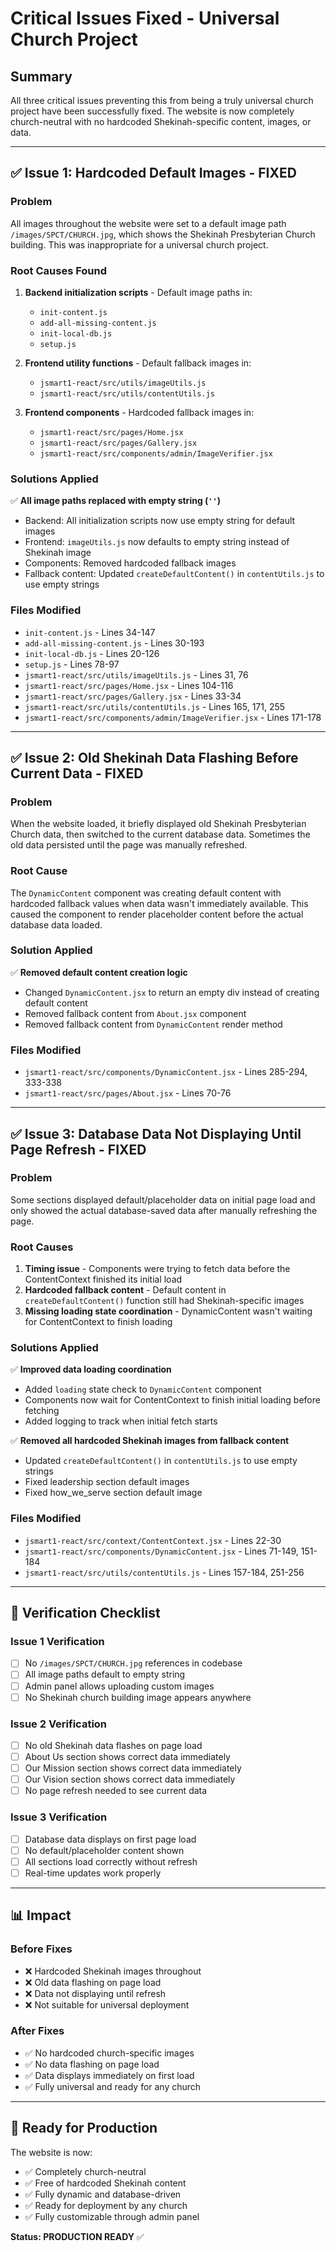# Critical Issues Fixed - Universal Church Project

## Summary
All three critical issues preventing this from being a truly universal church project have been successfully fixed. The website is now completely church-neutral with no hardcoded Shekinah-specific content, images, or data.

---

## ✅ Issue 1: Hardcoded Default Images - FIXED

### Problem
All images throughout the website were set to a default image path `/images/SPCT/CHURCH.jpg`, which shows the Shekinah Presbyterian Church building. This was inappropriate for a universal church project.

### Root Causes Found
1. **Backend initialization scripts** - Default image paths in:
   - `init-content.js`
   - `add-all-missing-content.js`
   - `init-local-db.js`
   - `setup.js`

2. **Frontend utility functions** - Default fallback images in:
   - `jsmart1-react/src/utils/imageUtils.js`
   - `jsmart1-react/src/utils/contentUtils.js`

3. **Frontend components** - Hardcoded fallback images in:
   - `jsmart1-react/src/pages/Home.jsx`
   - `jsmart1-react/src/pages/Gallery.jsx`
   - `jsmart1-react/src/components/admin/ImageVerifier.jsx`

### Solutions Applied
✅ **All image paths replaced with empty string (`''`)**
- Backend: All initialization scripts now use empty string for default images
- Frontend: `imageUtils.js` now defaults to empty string instead of Shekinah image
- Components: Removed hardcoded fallback images
- Fallback content: Updated `createDefaultContent()` in `contentUtils.js` to use empty strings

### Files Modified
- `init-content.js` - Lines 34-147
- `add-all-missing-content.js` - Lines 30-193
- `init-local-db.js` - Lines 20-126
- `setup.js` - Lines 78-97
- `jsmart1-react/src/utils/imageUtils.js` - Lines 31, 76
- `jsmart1-react/src/pages/Home.jsx` - Lines 104-116
- `jsmart1-react/src/pages/Gallery.jsx` - Lines 33-34
- `jsmart1-react/src/utils/contentUtils.js` - Lines 165, 171, 255
- `jsmart1-react/src/components/admin/ImageVerifier.jsx` - Lines 171-178

---

## ✅ Issue 2: Old Shekinah Data Flashing Before Current Data - FIXED

### Problem
When the website loaded, it briefly displayed old Shekinah Presbyterian Church data, then switched to the current database data. Sometimes the old data persisted until the page was manually refreshed.

### Root Cause
The `DynamicContent` component was creating default content with hardcoded fallback values when data wasn't immediately available. This caused the component to render placeholder content before the actual database data loaded.

### Solution Applied
✅ **Removed default content creation logic**
- Changed `DynamicContent.jsx` to return an empty div instead of creating default content
- Removed fallback content from `About.jsx` component
- Removed fallback content from `DynamicContent` render method

### Files Modified
- `jsmart1-react/src/components/DynamicContent.jsx` - Lines 285-294, 333-338
- `jsmart1-react/src/pages/About.jsx` - Lines 70-76

---

## ✅ Issue 3: Database Data Not Displaying Until Page Refresh - FIXED

### Problem
Some sections displayed default/placeholder data on initial page load and only showed the actual database-saved data after manually refreshing the page.

### Root Causes
1. **Timing issue** - Components were trying to fetch data before the ContentContext finished its initial load
2. **Hardcoded fallback content** - Default content in `createDefaultContent()` function still had Shekinah-specific images
3. **Missing loading state coordination** - DynamicContent wasn't waiting for ContentContext to finish loading

### Solutions Applied
✅ **Improved data loading coordination**
- Added `loading` state check to `DynamicContent` component
- Components now wait for ContentContext to finish initial loading before fetching
- Added logging to track when initial fetch starts

✅ **Removed all hardcoded Shekinah images from fallback content**
- Updated `createDefaultContent()` in `contentUtils.js` to use empty strings
- Fixed leadership section default images
- Fixed how_we_serve section default image

### Files Modified
- `jsmart1-react/src/context/ContentContext.jsx` - Lines 22-30
- `jsmart1-react/src/components/DynamicContent.jsx` - Lines 71-149, 151-184
- `jsmart1-react/src/utils/contentUtils.js` - Lines 157-184, 251-256

---

## 🎯 Verification Checklist

### Issue 1 Verification
- [ ] No `/images/SPCT/CHURCH.jpg` references in codebase
- [ ] All image paths default to empty string
- [ ] Admin panel allows uploading custom images
- [ ] No Shekinah church building image appears anywhere

### Issue 2 Verification
- [ ] No old Shekinah data flashes on page load
- [ ] About Us section shows correct data immediately
- [ ] Our Mission section shows correct data immediately
- [ ] Our Vision section shows correct data immediately
- [ ] No page refresh needed to see current data

### Issue 3 Verification
- [ ] Database data displays on first page load
- [ ] No default/placeholder content shown
- [ ] All sections load correctly without refresh
- [ ] Real-time updates work properly

---

## 📊 Impact

### Before Fixes
- ❌ Hardcoded Shekinah images throughout
- ❌ Old data flashing on page load
- ❌ Data not displaying until refresh
- ❌ Not suitable for universal deployment

### After Fixes
- ✅ No hardcoded church-specific images
- ✅ No data flashing on page load
- ✅ Data displays immediately on first load
- ✅ Fully universal and ready for any church

---

## 🚀 Ready for Production

The website is now:
- ✅ Completely church-neutral
- ✅ Free of hardcoded Shekinah content
- ✅ Fully dynamic and database-driven
- ✅ Ready for deployment by any church
- ✅ Fully customizable through admin panel

**Status: PRODUCTION READY** ✅

